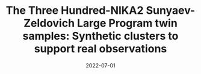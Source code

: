 ---
title: "The Three Hundred-NIKA2 Sunyaev-Zeldovich Large Program twin samples: Synthetic clusters to support real observations"
collection: publications
permalink: /publication/2022-07-01-The-Three-Hundred-NIKA2-Sunyaev-Zeldovich-Large-Program-twin-samples-Synthetic-clusters-to-support-real-observations
date: 2022-07-01
venue: 'In the proceedings of mm Universe @ NIKA2 - Observing the mm Universe with the NIKA2 Camera'
citation: ' A. {Paliwal},  E. {Artis},  W. {Cui},  M. {De Petris},  F. {D{\&apos;e}sert},  A. {Ferragamo},  G. {Gianfagna},  F. {K{\&apos;e}ruzor{\&apos;e}},  J. {Mac{\&apos;\i}as-P{\&apos;e}rez},  F. {Mayet},  M. {Mu{\~n}oz-Echeverr{\&apos;\i}a},  L. {Perotto},  E. {Rasia},  F. {Ruppin},  G. {Yepes}, &quot;The Three Hundred-NIKA2 Sunyaev-Zeldovich Large Program twin samples: Synthetic clusters to support real observations.&quot; In the proceedings of mm Universe @ NIKA2 - Observing the mm Universe with the NIKA2 Camera, 2022.'
---